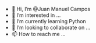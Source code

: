 - 👋 Hi, I’m @Juan Manuel Campos
- 👀 I’m interested in ...
- 🌱 I’m currently learning Python
- 💞️ I’m looking to collaborate on ...
- 📫 How to reach me ...

<!---
lllflamelll/lllflamelll is a ✨ special ✨ repository because its `README.md` (this file) appears on your GitHub profile.
You can click the Preview link to take a look at your changes.
--->
